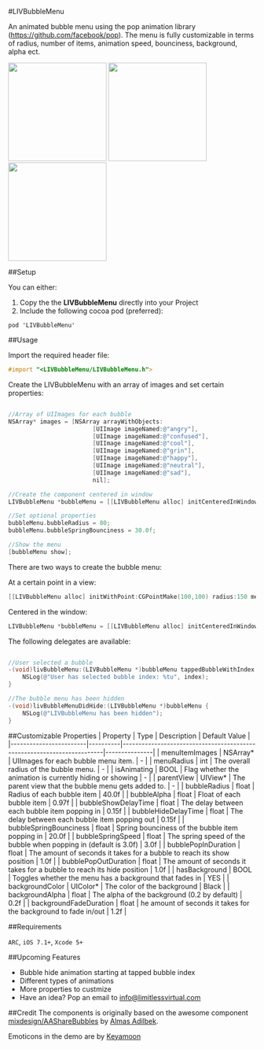 #LIVBubbleMenu


An animated bubble menu using the pop animation library (https://github.com/facebook/pop). The menu is fully customizable in terms of radius, number of items, animation speed, bounciness, background, alpha ect.

<img src="http://i.imgur.com/qLZf7a8.gif?1" width="200px;">
<img src="http://i.imgur.com/p0HduNB.gif?1" width="200px;">
<img src="http://i.imgur.com/LPZpFhp.gif" width="200px;">

##Setup

You can either:

1. Copy the the **LIVBubbleMenu** directly into your Project
2. Include the following cocoa pod (preferred):

```
pod 'LIVBubbleMenu'
```

##Usage

Import the required header file:

```objective-c
#import "<LIVBubbleMenu/LIVBubbleMenu.h">
```

Create the LIVBubbleMenu with an array of images and set certain properties:

```objective-c

//Array of UIImages for each bubble
NSArray* images = [NSArray arrayWithObjects:
                     	[UIImage imageNamed:@"angry"],
                        [UIImage imageNamed:@"confused"],
                        [UIImage imageNamed:@"cool"],
                        [UIImage imageNamed:@"grin"],
                        [UIImage imageNamed:@"happy"],
                        [UIImage imageNamed:@"neutral"],
                        [UIImage imageNamed:@"sad"],
                        nil]; 

//Create the component centered in window
LIVBubbleMenu *bubbleMenu = [[LIVBubbleMenu alloc] initCenteredInWindowWithRadius:150 menuItems:images];

//Set optional properties
bubbleMenu.bubbleRadius = 80;
bubbleMenu.bubbleSpringBounciness = 30.0f;

//Show the menu
[bubbleMenu show];

```

There are two ways to create the bubble menu:

At a certain point in a view:

```objective-c
[[LIVBubbleMenu alloc] initWithPoint:CGPointMake(100,100) radius:150 menuItems:array inView:self.view];
```
Centered in the window:

```objective-c
LIVBubbleMenu *bubbleMenu = [[LIVBubbleMenu alloc] initCenteredInWindowWithRadius:150 menuItems:images];
```

The following delegates are available:

```objective-c

//User selected a bubble
-(void)livBubbleMenu:(LIVBubbleMenu *)bubbleMenu tappedBubbleWithIndex:(NSUInteger)index {
    NSLog(@"User has selected bubble index: %tu", index);
}

//The bubble menu has been hidden
-(void)livBubbleMenuDidHide:(LIVBubbleMenu *)bubbleMenu {
    NSLog(@"LIVBubbleMenu has been hidden");    
}

```

##Customizable Properties
| Property               | Type     | Description                                                            | Default Value |
|------------------------|----------|------------------------------------------------------------------------|---------------|
| menuItemImages         | NSArray* | UIImages for each bubble menu item.                                    | -             |
| menuRadius             | int      | The overall radius of the bubble menu.                                 | -             |
| isAnimating            | BOOL     | Flag whether the animation is currently hiding or showing              | -             |
| parentView             | UIView*  | The parent view that the bubble menu gets added to.                    | -             |
| bubbleRadius           | float    | Radius of each bubble item                                             | 40.0f         |
| bubbleAlpha            | float    | Float of each bubble item                                              | 0.97f         |
| bubbleShowDelayTime    | float    | The delay between each bubble item popping in                          | 0.15f         |
| bubbleHideDelayTime    | float    | The delay between each bubble item popping out                         | 0.15f         |
| bubbleSpringBounciness | float    | Spring bounciness of the bubble item popping in                        | 20.0f         |
| bubbleSpringSpeed      | float    | The spring speed of the bubble when popping in (default is 3.0f)       | 3.0f          |
| bubblePopInDuration    | float    | The amount of seconds it takes for a bubble to reach its show position | 1.0f          |
| bubblePopOutDuration   | float    | The amount of seconds it takes for a bubble to reach its hide position | 1.0f          |
| hasBackground          | BOOL     | Toggles whether the menu has a background that fades in                | YES           |
| backgroundColor        | UIColor* | The color of the background                                            | Black         |
| backgroundAlpha        | float    | The alpha of the background (0.2 by default)                           | 0.2f          |
| backgroundFadeDuration | float    | he amount of seconds it takes for the background to fade in/out        | 1.2f          |

##Requirements

`ARC`, `iOS 7.1+`, `Xcode 5+`

##Upcoming Features

* Bubble hide animation starting at tapped bubble index
* Different types of animations
* More properties to custmize
* Have an idea? Pop an email to info@limitlessvirtual.com

##Credit
The components is originally based on the awesome component <a href="https://github.com/mixdesign/AAShareBubbles">mixdesign/AAShareBubbles</a> by <a href="https://github.com/mixdesign">Almas Adilbek</a>.

Emoticons in the demo are by <a href="https://dribbble.com/shots/891540-Emoticons?list=users&offset=1">Keyamoon</a>

